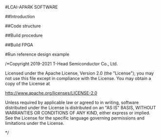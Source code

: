 #LCAI-APARK SOFTWARE

##Introduction


##Code structure


##Build procedure

##Build FPGA

#Run reference design example

/*Copyright 2019-2021 T-Head Semiconductor Co., Ltd.

Licensed under the Apache License, Version 2.0 (the "License");
you may not use this file except in compliance with the License.
You may obtain a copy of the License at

 http://www.apache.org/licenses/LICENSE-2.0

Unless required by applicable law or agreed to in writing, software
distributed under the License is distributed on an "AS IS" BASIS,
WITHOUT WARRANTIES OR CONDITIONS OF ANY KIND, either express or implied.
See the License for the specific language governing permissions and
limitations under the License.

*/
